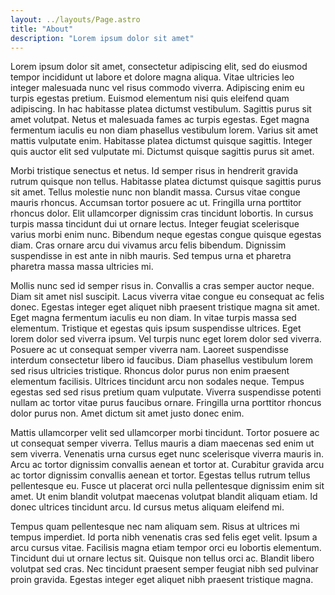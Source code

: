 ```yaml
---
layout: ../layouts/Page.astro
title: "About"
description: "Lorem ipsum dolor sit amet"
---
```


Lorem ipsum dolor sit amet, consectetur adipiscing elit, sed do eiusmod
tempor incididunt ut labore et dolore magna aliqua. Vitae ultricies leo
integer malesuada nunc vel risus commodo viverra. Adipiscing enim eu turpis
egestas pretium. Euismod elementum nisi quis eleifend quam adipiscing. In
hac habitasse platea dictumst vestibulum. Sagittis purus sit amet volutpat.
Netus et malesuada fames ac turpis egestas. Eget magna fermentum iaculis eu
non diam phasellus vestibulum lorem. Varius sit amet mattis vulputate enim.
Habitasse platea dictumst quisque sagittis. Integer quis auctor elit sed
vulputate mi. Dictumst quisque sagittis purus sit amet.

Morbi tristique senectus et netus. Id semper risus in hendrerit gravida
rutrum quisque non tellus. Habitasse platea dictumst quisque sagittis purus
sit amet. Tellus molestie nunc non blandit massa. Cursus vitae congue mauris
rhoncus. Accumsan tortor posuere ac ut. Fringilla urna porttitor rhoncus
dolor. Elit ullamcorper dignissim cras tincidunt lobortis. In cursus turpis
massa tincidunt dui ut ornare lectus. Integer feugiat scelerisque varius
morbi enim nunc. Bibendum neque egestas congue quisque egestas diam. Cras
ornare arcu dui vivamus arcu felis bibendum. Dignissim suspendisse in est
ante in nibh mauris. Sed tempus urna et pharetra pharetra massa massa
ultricies mi.

Mollis nunc sed id semper risus in. Convallis a cras semper auctor neque.
Diam sit amet nisl suscipit. Lacus viverra vitae congue eu consequat ac
felis donec. Egestas integer eget aliquet nibh praesent tristique magna sit
amet. Eget magna fermentum iaculis eu non diam. In vitae turpis massa sed
elementum. Tristique et egestas quis ipsum suspendisse ultrices. Eget lorem
dolor sed viverra ipsum. Vel turpis nunc eget lorem dolor sed viverra.
Posuere ac ut consequat semper viverra nam. Laoreet suspendisse interdum
consectetur libero id faucibus. Diam phasellus vestibulum lorem sed risus
ultricies tristique. Rhoncus dolor purus non enim praesent elementum
facilisis. Ultrices tincidunt arcu non sodales neque. Tempus egestas sed sed
risus pretium quam vulputate. Viverra suspendisse potenti nullam ac tortor
vitae purus faucibus ornare. Fringilla urna porttitor rhoncus dolor purus
non. Amet dictum sit amet justo donec enim.

Mattis ullamcorper velit sed ullamcorper morbi tincidunt. Tortor posuere ac
ut consequat semper viverra. Tellus mauris a diam maecenas sed enim ut sem
viverra. Venenatis urna cursus eget nunc scelerisque viverra mauris in. Arcu
ac tortor dignissim convallis aenean et tortor at. Curabitur gravida arcu ac
tortor dignissim convallis aenean et tortor. Egestas tellus rutrum tellus
pellentesque eu. Fusce ut placerat orci nulla pellentesque dignissim enim
sit amet. Ut enim blandit volutpat maecenas volutpat blandit aliquam etiam.
Id donec ultrices tincidunt arcu. Id cursus metus aliquam eleifend mi.

Tempus quam pellentesque nec nam aliquam sem. Risus at ultrices mi tempus
imperdiet. Id porta nibh venenatis cras sed felis eget velit. Ipsum a arcu
cursus vitae. Facilisis magna etiam tempor orci eu lobortis elementum.
Tincidunt dui ut ornare lectus sit. Quisque non tellus orci ac. Blandit
libero volutpat sed cras. Nec tincidunt praesent semper feugiat nibh sed
pulvinar proin gravida. Egestas integer eget aliquet nibh praesent tristique
magna.
